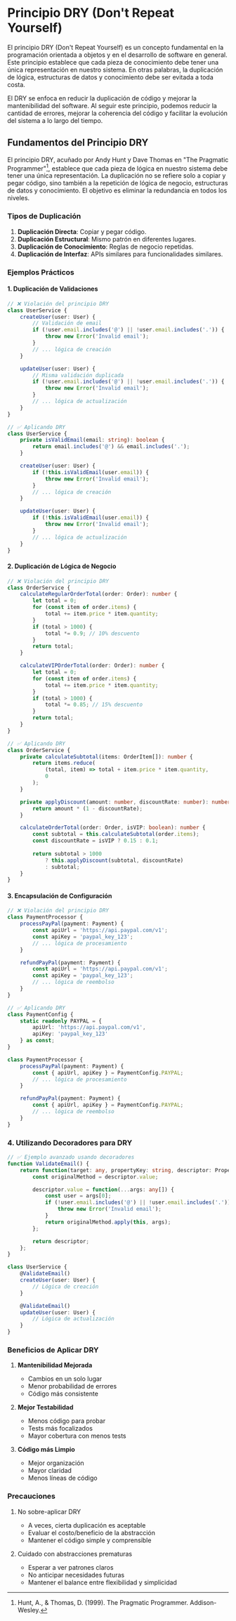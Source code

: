 # Principio DRY (Don't Repeat Yourself)

El principio DRY (Don't Repeat Yourself) es un concepto fundamental en la programación orientada a objetos y en el desarrollo de software en general. Este principio establece que cada pieza de conocimiento debe tener una única representación en nuestro sistema. En otras palabras, la duplicación de lógica, estructuras de datos y conocimiento debe ser evitada a toda costa.

El DRY se enfoca en reducir la duplicación de código y mejorar la mantenibilidad del software. Al seguir este principio, podemos reducir la cantidad de errores, mejorar la coherencia del código y facilitar la evolución del sistema a lo largo del tiempo.

## Fundamentos del Principio DRY

El principio DRY, acuñado por Andy Hunt y Dave Thomas en "The Pragmatic Programmer"[^1], establece que cada pieza de lógica en nuestro sistema debe tener una única representación. La duplicación no se refiere solo a copiar y pegar código, sino también a la repetición de lógica de negocio, estructuras de datos y conocimiento. El objetivo es eliminar la redundancia en todos los niveles.

### Tipos de Duplicación

1. **Duplicación Directa**: Copiar y pegar código.
2. **Duplicación Estructural**: Mismo patrón en diferentes lugares.
3. **Duplicación de Conocimiento**: Reglas de negocio repetidas.
4. **Duplicación de Interfaz**: APIs similares para funcionalidades similares.

[^1]: Hunt, A., & Thomas, D. (1999). The Pragmatic Programmer. Addison-Wesley.

### Ejemplos Prácticos

#### 1. Duplicación de Validaciones

```typescript
// ❌ Violación del principio DRY
class UserService {
    createUser(user: User) {
        // Validación de email
        if (!user.email.includes('@') || !user.email.includes('.')) {
            throw new Error('Invalid email');
        }
        // ... lógica de creación
    }

    updateUser(user: User) {
        // Misma validación duplicada
        if (!user.email.includes('@') || !user.email.includes('.')) {
            throw new Error('Invalid email');
        }
        // ... lógica de actualización
    }
}

// ✅ Aplicando DRY
class UserService {
    private isValidEmail(email: string): boolean {
        return email.includes('@') && email.includes('.');
    }

    createUser(user: User) {
        if (!this.isValidEmail(user.email)) {
            throw new Error('Invalid email');
        }
        // ... lógica de creación
    }

    updateUser(user: User) {
        if (!this.isValidEmail(user.email)) {
            throw new Error('Invalid email');
        }
        // ... lógica de actualización
    }
}
```

#### 2. Duplicación de Lógica de Negocio

```typescript
// ❌ Violación del principio DRY
class OrderService {
    calculateRegularOrderTotal(order: Order): number {
        let total = 0;
        for (const item of order.items) {
            total += item.price * item.quantity;
        }
        if (total > 1000) {
            total *= 0.9; // 10% descuento
        }
        return total;
    }

    calculateVIPOrderTotal(order: Order): number {
        let total = 0;
        for (const item of order.items) {
            total += item.price * item.quantity;
        }
        if (total > 1000) {
            total *= 0.85; // 15% descuento
        }
        return total;
    }
}

// ✅ Aplicando DRY
class OrderService {
    private calculateSubtotal(items: OrderItem[]): number {
        return items.reduce(
            (total, item) => total + item.price * item.quantity,
            0
        );
    }

    private applyDiscount(amount: number, discountRate: number): number {
        return amount * (1 - discountRate);
    }

    calculateOrderTotal(order: Order, isVIP: boolean): number {
        const subtotal = this.calculateSubtotal(order.items);
        const discountRate = isVIP ? 0.15 : 0.1;
        
        return subtotal > 1000 
            ? this.applyDiscount(subtotal, discountRate)
            : subtotal;
    }
}
```

#### 3. Encapsulación de Configuración

```typescript
// ❌ Violación del principio DRY
class PaymentProcessor {
    processPayPal(payment: Payment) {
        const apiUrl = 'https://api.paypal.com/v1';
        const apiKey = 'paypal_key_123';
        // ... lógica de procesamiento
    }

    refundPayPal(payment: Payment) {
        const apiUrl = 'https://api.paypal.com/v1';
        const apiKey = 'paypal_key_123';
        // ... lógica de reembolso
    }
}

// ✅ Aplicando DRY
class PaymentConfig {
    static readonly PAYPAL = {
        apiUrl: 'https://api.paypal.com/v1',
        apiKey: 'paypal_key_123'
    } as const;
}

class PaymentProcessor {
    processPayPal(payment: Payment) {
        const { apiUrl, apiKey } = PaymentConfig.PAYPAL;
        // ... lógica de procesamiento
    }

    refundPayPal(payment: Payment) {
        const { apiUrl, apiKey } = PaymentConfig.PAYPAL;
        // ... lógica de reembolso
    }
}
```

### 4. Utilizando Decoradores para DRY

```typescript
// ✅ Ejemplo avanzado usando decoradores
function ValidateEmail() {
    return function(target: any, propertyKey: string, descriptor: PropertyDescriptor) {
        const originalMethod = descriptor.value;

        descriptor.value = function(...args: any[]) {
            const user = args[0];
            if (!user.email.includes('@') || !user.email.includes('.')) {
                throw new Error('Invalid email');
            }
            return originalMethod.apply(this, args);
        };

        return descriptor;
    };
}

class UserService {
    @ValidateEmail()
    createUser(user: User) {
        // Lógica de creación
    }

    @ValidateEmail()
    updateUser(user: User) {
        // Lógica de actualización
    }
}
```

### Beneficios de Aplicar DRY

1. **Mantenibilidad Mejorada**
   - Cambios en un solo lugar
   - Menor probabilidad de errores
   - Código más consistente

2. **Mejor Testabilidad**
   - Menos código para probar
   - Tests más focalizados
   - Mayor cobertura con menos tests

3. **Código más Limpio**
   - Mejor organización
   - Mayor claridad
   - Menos líneas de código

### Precauciones

1. No sobre-aplicar DRY
   - A veces, cierta duplicación es aceptable
   - Evaluar el costo/beneficio de la abstracción
   - Mantener el código simple y comprensible

2. Cuidado con abstracciones prematuras
   - Esperar a ver patrones claros
   - No anticipar necesidades futuras
   - Mantener el balance entre flexibilidad y simplicidad
